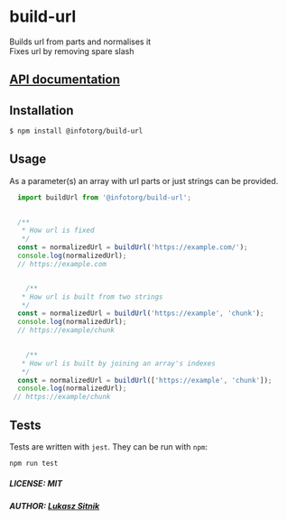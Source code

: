 # build-url

Builds url from parts and normalises it   
Fixes url by removing spare slash

## [API documentation](https://infotorg.github.io/build-url/)

## Installation

```bash
$ npm install @infotorg/build-url
```

## Usage
As a parameter(s) an array with url parts or just strings can be provided.

```javascript
  import buildUrl from '@infotorg/build-url';
  

  /**
   * How url is fixed
   */
  const = normalizedUrl = buildUrl('https://example.com/');
  console.log(normalizedUrl);
  // https://example.com


    /**
   * How url is built from two strings
   */
  const = normalizedUrl = buildUrl('https://example', 'chunk');
  console.log(normalizedUrl);
  // https://example/chunk

  
    /**
   * How url is built by joining an array's indexes
   */
  const = normalizedUrl = buildUrl(['https://example', 'chunk']);
  console.log(normalizedUrl);
 // https://example/chunk
```

## Tests

Tests are written with `jest`. They can be run with `npm`:

```
npm run test
```

##### LICENSE: MIT

##### AUTHOR: [Lukasz Sitnik](https://github.com/JeraldStarr)


